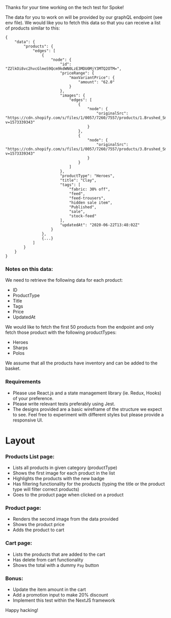 Thanks for your time working on the tech test for Spoke!

The data for you to work on will be provided by our graphQL endpoint (see env file). We would like you to fetch this data so that you can receive a list of products similar to this:

```
{
    "data": {
        "products": {
            "edges": [
                {
                    "node": {
                        "id": "Z2lkOi8vc2hvcGlmeS9Qcm9kdWN0LzE3MDU0MjY3MTQ2OTM=",
                        "priceRange": {
                            "maxVariantPrice": {
                                "amount": "62.0"
                            }
                        },
                        "images": {
                            "edges": [
                                {
                                    "node": {
                                        "originalSrc": "https://cdn.shopify.com/s/files/1/0057/7260/7557/products/1.Brushed_Smoked_Navy_Flat.jpg?v=1573339343"
                                    }
                                },
                                {
                                    "node": {
                                        "originalSrc": "https://cdn.shopify.com/s/files/1/0057/7260/7557/products/3.Brushed_Smoked_Navy_Mode_Front.jpg?v=1573339343"
                                    }
                                }
                            ]
                        },
                        "productType": "Heroes",
                        "title": "Clay",
                        "tags": [
                            "fabric: 30% off",
                            "feed",
                            "feed-trousers",
                            "hidden sale item",
                            "Published",
                            "sale",
                            "stock-feed"
                        ],
                        "updatedAt": "2020-06-22T13:48:02Z"
                    }
                },
                {...}
            ]
        }
    }
}
```

### Notes on this data:

We need to retrieve the following data for each product:
- ID
- ProductType
- Title
- Tags
- Price
- UpdatedAt

We would like to fetch the first 50 products from the endpoint and only fetch those product with the following productTypes:
- Heroes
- Sharps
- Polos

We assume that all the products have inventory and can be added to the basket.

### Requirements
- Please use React.js and a state management library (ie. Redux, Hooks) of your preference.
- Please write relevant tests preferably using Jest.
- The designs provided are a basic wireframe of the structure we expect to see. Feel free to experiment with different styles but please provide a responsive UI.

# Layout

### Products List page:
* Lists all products in given category (productType)
* Shows the first image for each product in the list
* Highlights the products with the new badge
* Has filtering functionality for the products (typing the title or the product type will filter correct products)
* Goes to the product page when clicked on a product

### Product page:
* Renders the second image from the data provided
* Shows the product price
* Adds the product to cart

### Cart page:
* Lists the products that are added to the cart
* Has delete from cart functionality
* Shows the total with a dummy `Pay` button

### Bonus:
* Update the item amount in the cart
* Add a promotion input to make 20% discount
* Implement this test within the NextJS framework

Happy hacking!

